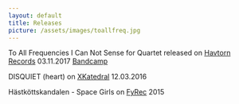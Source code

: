 ```yaml
---
layout: default
title: Releases
picture: /assets/images/toallfreq.jpg
---
```


To All Frequencies I Can Not Sense for Quartet released on [Havtorn Records](http://www.havtornrecords.com/marta-forsberg-to-all-frequencies-i-can-not-sense-for-quartet/) 03.11.2017 [Bandcamp](https://martaforsberg.bandcamp.com)

DISQUIET (heart) on [XKatedral](http://www.xkatedral.se/) 12.03.2016

Hästköttskandalen - Space Girls on [FyRec](https://www.fylkingen.se/fyrec) 2015
